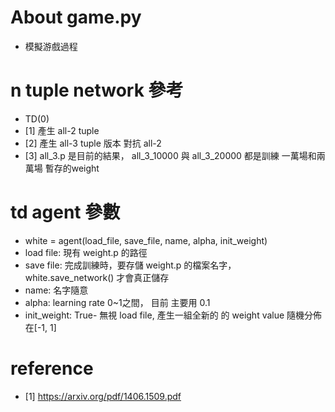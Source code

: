 # About game.py

- 模擬游戲過程
# n tuple network 參考
- TD(0)
- [1] 產生 all-2 tuple
- [2] 產生 all-3 tuple 版本 對抗 all-2
- [3] all_3.p 是目前的結果， all_3_10000 與 all_3_20000 都是訓練 一萬場和兩萬場 暫存的weight

# td agent 參數
- white = agent(load_file, save_file, name, alpha, init_weight)
- load file: 現有 weight.p 的路徑
- save file: 完成訓練時，要存儲 weight.p 的檔案名字， white.save_network() 才會真正儲存
- name: 名字隨意
- alpha: learning rate 0~1之間， 目前 主要用 0.1
- init_weight: True- 無視 load file, 產生一組全新的 的 weight value 隨機分佈在[-1, 1]
# reference
- [1] https://arxiv.org/pdf/1406.1509.pdf
